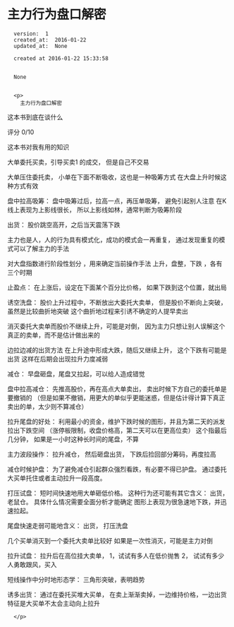 
  # 主力行为盘口解密

      version:  1
      created_at:  2016-01-22
      updated_at:  None

      created at 2016-01-22 15:33:58 


      None


      <p>
      	主力行为盘口解密
这本书到底在谈什么

评分
0/10

这本书对我有用的知识


大单委托买卖，引导买卖1 的成交， 但是自己不交易

大单压住委托卖， 小单在下面不断吸收，这也是一种吸筹方式
在大盘上升时候这种方式有效


盘中拉高吸筹：
	盘中吸筹过后，拉高一点，再压单吸筹，
	避免引起别人注意
	在K 线上表现为上影线很长， 所以上影线如林，通常判断为吸筹阶段


出货：
	股价跳空高开，之后当天震荡下跌

主力也是人，人的行为具有模式化，成功的模式会一再重复，
通过发现重复的模式可以了解主力的手法



对大盘指数进行阶段性划分 ，用来确定当前操作手法
		上升，盘整，下跌 ，各有 三个时期

止盈点：  在上涨后，设定在下面某个百分比价格， 如果下跌到这个位置，就出局


诱空洗盘：
	 股价上升过程中，不断放出大委托大卖单， 
	 但是股价不断向上突破，虽然是比较曲折地突破
	 这个曲折地过程来引诱不确定的人提早卖出


消灭委托大卖单而股价不继续上升，可能是对倒，
因为主力只想让别人误解这个真正的卖单，而不是估计做出来的


边拉边减的出货方法
	在上升途中形成大跌，随后又继续上升， 这个下跌有可能是出货
	这样在后期会出现拉升力度减弱

减仓：
	早盘砸盘，尾盘又拉起，可以给人造成错觉


盘中拉高减仓：
	先推高股价，再在高点大单卖出， 卖出时候下方自己的委托单是要撤销的
	（但是如果不撤销，用更大的单似乎更能迷惑，但是估计得计算下真正卖出的单，太少则不算减仓）

拉升尾盘的好处：
	利用最小的资金，维护下跌时候的图形，并且为第二天的派发拉出下跌空间 （涨停板限制，收盘价格高，第二天可以在更高位卖）
	这个指最后几分钟， 如果是一小时这种长时间的尾盘，不算


主力波段操作：
	 拉升减仓， 然后砸盘出货， 下跌后捡回部分筹码，再度拉高


减仓时候护盘：
	为了避免减仓引起群众强烈看跌，有必要不得已护盘。
	通过委托大买单托住或者主动拉升一段高度。

打压试盘：
	短时间快速地用大单砸低价格。
	这种行为还可能有其它含义：  出货， 老鼠仓。 具体什么情况需要全面分析才能确定
	图形上表现为很急速地下跌，并迅速拉起。 


尾盘快速走弱可能地含义：
	出货， 打压洗盘


几个买单消灭到一个委托大卖单比较好
如果是一次性消灭，可能是主力对倒


拉升试盘：
	拉升后在高位挂大卖单， 
	1，试试有多人在低价抛售
	2， 试试有多少人勇敢跟风，买入


短线操作中分时地形态学：
	三角形突破，表明趋势


诱多出货：
		通过在委托买堆大买单， 在卖上渐渐卖掉，一边维持价格，一边出货
		特征是大买单不太会主动向上拉升

      </p>

  